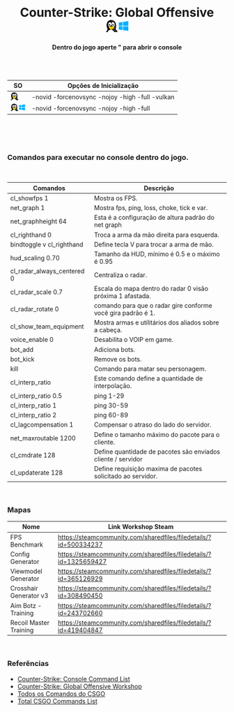 <br>
<h1 align="center">Counter-Strike: Global Offensive <img width="55" height="" src="../assets/icons/os.png"></h1>
<h4 align="center">Dentro do jogo aperte " para abrir o console</h4>
<br><br>

SO | Opções de Inicialização
------------ | -------------
<img width="18" height="" src="../assets/icons/linux.png">| -novid -forcenovsync -nojoy -high -full -vulkan
<img width="35" height="" src="../assets/icons/os.png">| -novid -forcenovsync -nojoy -high -full

<br><br><br>

### Comandos para executar no console dentro do jogo.

<br>

Comandos | Descrição
------------ | -------------
cl_showfps 1 | Mostra os FPS.
net_graph 1 | Mostra fps, ping, loss, choke, tick e var.
net_graphheight 64 | Esta é a configuração de altura padrão do net graph
cl_righthand 0 | Troca a arma da mão direita para esquerda.
bindtoggle v cl_righthand | Define tecla V para trocar a arma de mão.
hud_scaling 0.70 | Tamanho da HUD, mínimo é 0.5 e o máximo é 0.95
cl_radar_always_centered 0 | Centraliza o radar.
cl_radar_scale 0.7 | Escala do mapa dentro do radar 0 visão próxima 1 afastada.
cl_radar_rotate 0 | comando para que o radar gire conforme você gira padrão é 1.
cl_show_team_equipment | Mostra armas e utilitários dos aliados sobre a cabeça.
voice_enable 0 | Desabilita o VOIP em game.
bot_add | Adiciona bots.
bot_kick | Remove os bots.
kill |  Comando para matar seu personagem.
cl_interp_ratio | Este comando define a quantidade de interpolação. 
cl_interp_ratio 0.5 | ping 1-29
cl_interp_ratio 1 | ping 30-59
cl_interp_ratio 2 | ping 60-89
cl_lagcompensation 1 | Compensar o atraso do lado do servidor.
net_maxroutable 1200 | Define o tamanho máximo do pacote para o cliente.
cl_cmdrate 128 | Define quantidade de  pacotes são enviados cliente / servidor
cl_updaterate 128 | Define requisição maxima de pacotes solicitado ao servidor.

<br>

### Mapas

Nome | Link Workshop Steam
------------ | -------------
FPS Benchmark | https://steamcommunity.com/sharedfiles/filedetails/?id=500334237
Config Generator | https://steamcommunity.com/sharedfiles/filedetails/?id=1325659427
Viewmodel Generator | https://steamcommunity.com/sharedfiles/filedetails/?id=365126929
Crosshair Generator v3 | https://steamcommunity.com/sharedfiles/filedetails/?id=308490450
Aim Botz - Training | https://steamcommunity.com/sharedfiles/filedetails/?id=243702660
Recoil Master Training | https://steamcommunity.com/sharedfiles/filedetails/?id=419404847

<br>

### Referências

- [Counter-Strike: Console Command List](https://developer.valvesoftware.com/wiki/Console_Command_List)
- [Counter-Strike: Global Offensive Workshop](https://steamcommunity.com/app/730/workshop/)
- [Todos os Comandos do CSGO](https://developer.valvesoftware.com/wiki/List_of_CS:GO_Cvars)
- [Total CSGO Commands List](https://totalcsgo.com/commands)

<br><br><br><br>